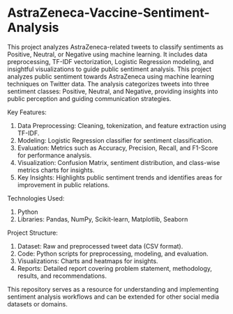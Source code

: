 # AstraZeneca-Vaccine-Sentiment-Analysis
This project analyzes AstraZeneca-related tweets to classify sentiments as Positive, Neutral, or Negative using machine learning. It includes data preprocessing, TF-IDF vectorization, Logistic Regression modeling, and insightful visualizations to guide public sentiment analysis.
This project analyzes public sentiment towards AstraZeneca using machine learning techniques on Twitter data. The analysis categorizes tweets into three sentiment classes: Positive, Neutral, and Negative, providing insights into public perception and guiding communication strategies.

Key Features:
1. Data Preprocessing: Cleaning, tokenization, and feature extraction using TF-IDF.
2. Modeling: Logistic Regression classifier for sentiment classification.
3. Evaluation: Metrics such as Accuracy, Precision, Recall, and F1-Score for performance analysis.
4. Visualization: Confusion Matrix, sentiment distribution, and class-wise metrics charts for insights.
5. Key Insights: Highlights public sentiment trends and identifies areas for improvement in public relations.

Technologies Used:
1. Python
2. Libraries: Pandas, NumPy, Scikit-learn, Matplotlib, Seaborn

Project Structure:
1. Dataset: Raw and preprocessed tweet data (CSV format).
2. Code: Python scripts for preprocessing, modeling, and evaluation.
3. Visualizations: Charts and heatmaps for insights.
4. Reports: Detailed report covering problem statement, methodology, results, and recommendations.

This repository serves as a resource for understanding and implementing sentiment analysis workflows and can be extended for other social media datasets or domains.
